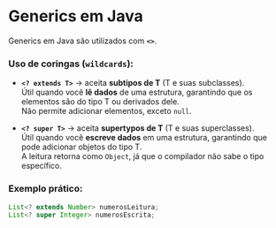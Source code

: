 # Generics em Java

Generics em Java são utilizados com **`<>`**.

### Uso de coringas (`wildcards`):
- **`<? extends T>`** → aceita **subtipos de T** (T e suas subclasses).  
  Útil quando você **lê dados** de uma estrutura, garantindo que os elementos são do tipo T ou derivados dele.  
  Não permite adicionar elementos, exceto `null`.

- **`<? super T>`** → aceita **supertypos de T** (T e suas superclasses).  
  Útil quando você **escreve dados** em uma estrutura, garantindo que pode adicionar objetos do tipo T.  
  A leitura retorna como `Object`, já que o compilador não sabe o tipo específico.

### Exemplo prático:
```java
List<? extends Number> numerosLeitura;
List<? super Integer> numerosEscrita;